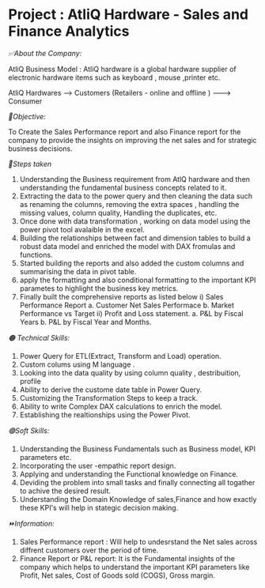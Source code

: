# Project : AtliQ Hardware - Sales and Finance Analytics

*✅About the Company:*

AtliQ Business Model : AtliQ hardware is a global hardware supplier of electronic hardware items such as keyboard , mouse ,printer etc.

AtliQ Hardwares --> Customers (Retailers - online and offline ) ---> Consumer


*🌱Objective:*


To Create the Sales Performance report and also Finance report for the company to provide the insights on improving the net sales and for strategic business decisions.





*💠Steps taken*
1. Understanding the Business requirement from AtlQ hardware and then understanding the fundamental business concepts related to it.
2. Extracting the data to the power query and then cleaning the data such as renaming the columns, removing the extra spaces , handling the missing values, column quality,
Handling the duplicates, etc.
3. Once done with data transformation , working on data model using the power pivot tool avalaible in the excel.
4. Building the relationships between fact and dimension tables to build a robust data model and enriched the model with DAX fromulas and functions.
5. Started building the reports and also added the custom columns and summarising the data in pivot table.
6. apply the formatting and also conditional formatting to the important KPI parametes to highlight the business key metrics.
7. Finally built the comprehensive reports as listed below
   i) Sales Performance Report
   a. Customer Net Sales Performace
   b. Market Performance vs Target
   ii) Profit and Loss statement.
   a. P&L by Fiscal Years
   b. P&L by Fiscal Year and Months.

*🟠 Technical Skills:*
1. Power Query for ETL(Extract, Transform and Load) operation.
2. Custom colums using M language .
3. Looking into the data quality by using column quality , destribuition, profile
4. Ability to derive the custome date table in Power Query.
5. Customizing the Transformation Steps to keep a track.
6. Ability to write Complex DAX calculations to enrich the model.
7. Establishing the realtionships using the Power Pivot.


*🟢Soft Skills:*
1. Understanding the Business Fundamentals such as Business model, KPI parameters etc.
2. Incorporating the user -empathic report design.
3. Applying and understanding the Functional knowledge on Finance.
4. Deviding the problem into small tasks and finally connecting all togather to achive the desired result.
5. Understanding the Domain Knowledge of sales,Finance and how exactly these KPI's will help in stategic decision making.

*⏩Information:*

1. Sales Performance report : Will help to undesrstand the Net sales across diffrent customers over the period of time.
  2. Finance Report or P&L report: It is the Fundamental insights of the company which helps to understand the important KPI parameters like Profit, Net sales,
				Cost of Goods sold (COGS), Gross margin.
